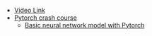 - [Video Link](https://www.youtube.com/watch?v=aircAruvnKk)
- [Pytorch crash course ](https://www.youtube.com/watch?v=OIenNRt2bjg)
  - [Basic neural network model with Pytorch]( https://www.youtube.com/watch?v=JHWqWIoac2I)
